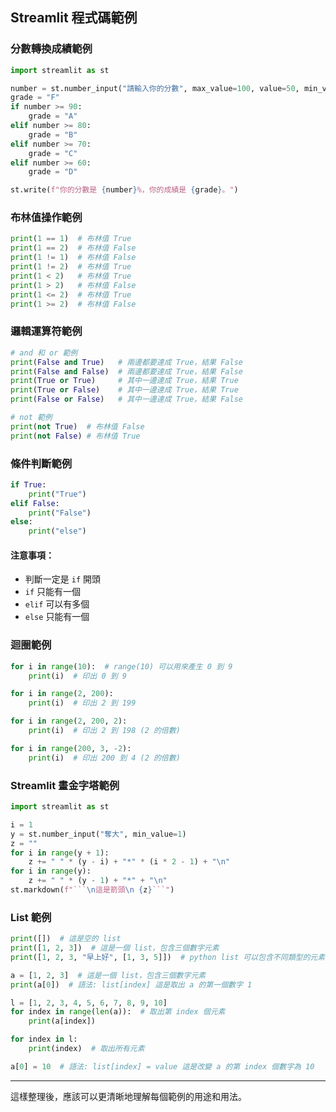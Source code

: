## Streamlit 程式碼範例

### 分數轉換成績範例

```python
import streamlit as st

number = st.number_input("請輸入你的分數", max_value=100, value=50, min_value=1)
grade = "F"
if number >= 90:
    grade = "A"
elif number >= 80:
    grade = "B"
elif number >= 70:
    grade = "C"
elif number >= 60:
    grade = "D"

st.write(f"你的分數是 {number}%，你的成績是 {grade}。")
```

### 布林值操作範例

```python
print(1 == 1)  # 布林值 True
print(1 == 2)  # 布林值 False
print(1 != 1)  # 布林值 False
print(1 != 2)  # 布林值 True
print(1 < 2)   # 布林值 True
print(1 > 2)   # 布林值 False
print(1 <= 2)  # 布林值 True
print(1 >= 2)  # 布林值 False
```

### 邏輯運算符範例

```python
# and 和 or 範例
print(False and True)   # 兩邊都要達成 True，結果 False
print(False and False)  # 兩邊都要達成 True，結果 False
print(True or True)     # 其中一邊達成 True，結果 True
print(True or False)    # 其中一邊達成 True，結果 True
print(False or False)   # 其中一邊達成 True，結果 False

# not 範例
print(not True)  # 布林值 False
print(not False) # 布林值 True
```

### 條件判斷範例

```python
if True:
    print("True")
elif False:
    print("False")
else:
    print("else")
```

#### 注意事項：
- 判斷一定是 `if` 開頭
- `if` 只能有一個
- `elif` 可以有多個
- `else` 只能有一個

### 迴圈範例

```python
for i in range(10):  # range(10) 可以用來產生 0 到 9
    print(i)  # 印出 0 到 9

for i in range(2, 200):
    print(i)  # 印出 2 到 199

for i in range(2, 200, 2):
    print(i)  # 印出 2 到 198 (2 的倍數)

for i in range(200, 3, -2):
    print(i)  # 印出 200 到 4 (2 的倍數)
```

### Streamlit 畫金字塔範例

```python
import streamlit as st

i = 1
y = st.number_input("奪大", min_value=1)
z = ""
for i in range(y + 1):
    z += " " * (y - i) + "*" * (i * 2 - 1) + "\n"
for i in range(y):
    z += " " * (y - 1) + "*" + "\n"
st.markdown(f"```\n這是箭頭\n {z}```")
```

### List 範例

```python
print([])  # 這是空的 list
print([1, 2, 3])  # 這是一個 list，包含三個數字元素
print([1, 2, 3, "早上好", [1, 3, 5]])  # python list 可以包含不同類型的元素

a = [1, 2, 3]  # 這是一個 list，包含三個數字元素
print(a[0])  # 語法: list[index] 這是取出 a 的第一個數字 1

l = [1, 2, 3, 4, 5, 6, 7, 8, 9, 10]
for index in range(len(a)):  # 取出第 index 個元素
    print(a[index])

for index in l:
    print(index)  # 取出所有元素

a[0] = 10  # 語法: list[index] = value 這是改變 a 的第 index 個數字為 10
```

---

這樣整理後，應該可以更清晰地理解每個範例的用途和用法。